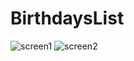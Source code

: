 # BirthdaysList
![screen1](https://sun9-35.userapi.com/impg/bYBes9YtG9mqYM-Bp0UzS5n2FiM4pmIM1Q9OkQ/ai7wV2SM_F4.jpg?size=828x1792&quality=96&sign=60af04ca680f93ff9e92573907dea824&type=album)
![screen2](https://sun9-83.userapi.com/impg/b1QUGpaFsFtkCKIUwaKYAj8fFAI1ji4ArvRz3A/qHZeIXfIFm4.jpg?size=828x1792&quality=96&sign=7fb6ba099e6b808509ce8446ce3a5d29&type=album)
